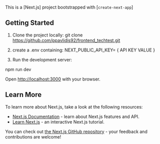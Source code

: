 This is a [Next.js] project bootstrapped with [`create-next-app`]

## Getting Started
1. Clone the project locally:
   git clone https://github.com/ppavlidis92/frontend_techtest.git

2. create a .env containing:
    NEXT_PUBLIC_API_KEY= { API KEY VALUE } 

3. Run the development server:

npm run dev


Open [http://localhost:3000](http://localhost:3000) with your browser.


## Learn More

To learn more about Next.js, take a look at the following resources:

- [Next.js Documentation](https://nextjs.org/docs) - learn about Next.js features and API.
- [Learn Next.js](https://nextjs.org/learn) - an interactive Next.js tutorial.

You can check out [the Next.js GitHub repository](https://github.com/vercel/next.js/) - your feedback and contributions are welcome!
